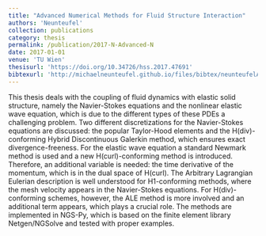 ```yaml
---
title: "Advanced Numerical Methods for Fluid Structure Interaction"
authors: 'Neunteufel'
collection: publications
category: thesis
permalink: /publication/2017-N-Advanced-N
date: 2017-01-01
venue: 'TU Wien'
thesisurl: 'https://doi.org/10.34726/hss.2017.47691'
bibtexurl: 'http://michaelneunteufel.github.io/files/bibtex/neunteufelAdvancedNumericalMethods2017.bib'
---
```

This thesis deals with the coupling of fluid dynamics with elastic solid structure, namely the Navier-Stokes equations and the nonlinear elastic wave equation, which is due to the different types of these PDEs a challenging problem. Two different discretizations for the Navier-Stokes equations are discussed: the popular Taylor-Hood elements and the H(div)-conforming Hybrid Discontinuous Galerkin method, which ensures exact divergence-freeness. For the elastic wave equation a standard Newmark method is used and a new H(curl)-conforming method is introduced. Therefore, an additional variable is needed: the time derivative of the momentum, which is in the dual space of H(curl). The Arbitrary Lagrangian Eulerian description is well understood for H1-conforming methods, where the mesh velocity appears in the Navier-Stokes equations. For H(div)-conforming schemes, however, the ALE method is more involved and an additional term appears, which plays a crucial role. The methods are implemented in NGS-Py, which is based on the finite element library Netgen/NGSolve and tested with proper examples.